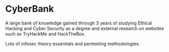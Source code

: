 # CyberBank

A large bank of knowledge gained through 3 years of studying Ethical Hacking and Cyber Security as a degree and external research on websites such as TryHackMe and HackTheBox.

Lots of infosec theory essentials and pentesting methodologies.
